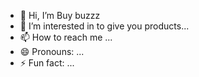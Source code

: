 - 👋 Hi, I’m Buy buzzz
- 👀 I’m interested in to give you products...
- 📫 How to reach me ...
- 😄 Pronouns: ...
- ⚡ Fun fact: ...

<!---
Sarthak8000-1/Sarthak8000-1 is a ✨ special ✨ repository because its `README.md` (this file) appears on your GitHub profile.
You can click the Preview link to take a look at your changes.
--->
